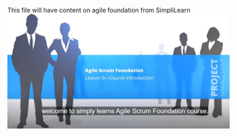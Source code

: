 This file will have content on agile foundation from SimpliLearn
![Slide1_Welcome](./Slide1_Welcome.jpg)


